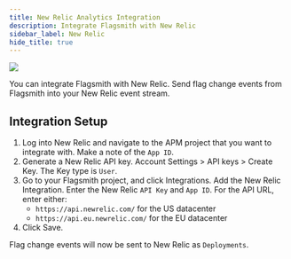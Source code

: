 ```yaml
---
title: New Relic Analytics Integration
description: Integrate Flagsmith with New Relic
sidebar_label: New Relic
hide_title: true
---
```


<img src="/img/integrations/newrelic/newrelic-logo.svg"/>

You can integrate Flagsmith with New Relic. Send flag change events from Flagsmith into your New Relic event stream.

## Integration Setup

1. Log into New Relic and navigate to the APM project that you want to integrate with. Make a note of the `App ID`.
2. Generate a New Relic API key. Account Settings > API keys > Create Key. The Key type is `User`.
3. Go to your Flagsmith project, and click Integrations. Add the New Relic Integration. Enter the New Relic `API Key`
   and `App ID`. For the API URL, enter either:
   - `https://api.newrelic.com/` for the US datacenter
   - `https://api.eu.newrelic.com/` for the EU datacenter
4. Click Save.

Flag change events will now be sent to New Relic as `Deployments`.
